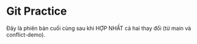 # Git Practice
Đây là phiên bản cuối cùng sau khi HỢP NHẤT cả hai thay đổi (từ main và conflict-demo).